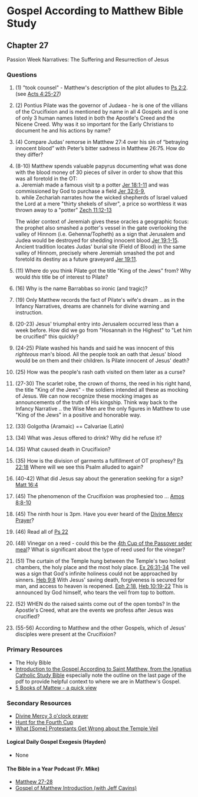 # Gospel According to Matthew Bible Study

## Chapter 27

Passion Week Narratives: The Suffering and Resurrection of Jesus

### Questions
1. (1) "took counsel" - Matthew's description of the plot alludes to [Ps 2:2](https://www.biblegateway.com/passage/?search=Ps%202%3A2&version=RSVCE). (see [Acts 4:25-27](https://www.biblegateway.com/passage/?search=Acts%204%3A25-27&version=RSVCE))
2. (2) Pontius Pilate was the governor of Judaea - he is one of the villians of the Crucifixion and is mentioned by name in all 4 Gospels and is one of only 3 human names listed in both the Apostle's Creed and the Nicene Creed. Why was it so important for the Early Christians to document he and his actions by name?
3. (4) Compare Judas’ remorse in Matthew 27:4 over his sin of “betraying innocent blood” with Peter’s bitter sadness in Matthew 26:75. How do they differ?
4. (8-10) Matthew spends valuable papyrus documenting what was done with the blood money of 30 pieces of silver in order to show that this was all foretold in the OT:  
    a. Jeremiah made a famous visit tp a potter [Jer 18:1-11](https://www.biblegateway.com/passage/?search=Jer%2018%3A1-11&version=RSVCE) and was commissioned by God to purchase a field [Jer 32:6-9](https://www.biblegateway.com/passage/?search=Jer%2032%3A6-9&version=RSVCE),  
    b. while Zechariah narrates how the wicked shepherds of Israel valued the Lord at a mere "thirty shekels of silver", a price so worthless it was thrown away to a "potter" [Zech 11:12-13](https://www.biblegateway.com/passage/?search=Zech%2011%3A12-13&version=RSVCE)  
    
    The wider context of Jeremiah gives these oracles a geographic focus: the prophet also smashed a potter's vessel in the gate overlooking the valley of Hinnom (i.e. Gehenna/Topheth) as a sign that Jerusalem and Judea would be destroyed for shedding innocent blood [Jer 19:1-15](https://www.biblegateway.com/passage/?search=Jer%2019%3A1-15&version=RSVCE). Ancient tradition locates Judas' burial site (Field of Blood) in the same valley of Hinnom, precisely where Jeremiah smashed the pot and foretold its destiny as a future graveyard [Jer 19:11](https://www.biblegateway.com/passage/?search=Jer%2019%3A11&version=RSVCE).
5. (11) Where do you think Pilate got the title "King of the Jews" from? Why would *this* title be of interest to Pilate?
6. (16) Why is the name Barrabbas so ironic (and tragic)?
7. (19) Only Matthew records the fact of Pilate's wife's dream .. as in the Infancy Narratives, dreams are channels for divine warning and instruction.
8. (20-23) Jesus' triumphal entry into Jerusalem occurred less than a week before. How did we go from "Hosannah in the Highest" to "Let him be crucified" this quickly?
9. (24-25) Pilate washed his hands and said he was innocent of this *righteous* man's blood. All the people took an oath that Jesus' blood would be on them and their children. Is Pilate innocent of Jesus' death?
10. (25) How was the people's rash oath visited on them later as a curse?
11. (27-30) The scarlet robe, the crown of thorns, the reed in his right hand, the title "King of the Jews" - the soldiers intended all these as mocking of Jesus. We can now recognize these mocking images as announcements of the truth of His kingship. Think way back to the Infancy Narrative .. the Wise Men are the only figures in Matthew to use "King of the Jews" in a positive and honorable way.
12. (33) Golgotha (Aramaic) == Calvariae (Latin)
13. (34) What was Jesus offered to drink? Why did he refuse it?
14. (35) What caused death in Crucifixion? 
15. (35) How is the division of garments a fulfillment of OT prophesy? [Ps 22:18](https://www.biblegateway.com/passage/?search=Ps%2022%3A18&version=RSVCE) Where will we see this Psalm alluded to again?
16. (40-42) What did Jesus say about the generation seeking for a sign? [Matt 16:4](https://www.biblegateway.com/passage/?search=Matt%2016%3A4&version=RSVCE)
17. (45) The phenomenon of the Crucifixion was prophesied too ... [Amos 8:8-10](https://www.biblegateway.com/passage/?search=Amos%208%3A8-10&version=RSVCE)
18. (45) The ninth hour is 3pm. Have you ever heard of the [Divine Mercy Prayer](https://divinemercy.life/divine-mercy-3-oclock-prayer/)?  
19. (46) Read all of [Ps 22](https://www.biblegateway.com/passage/?search=Ps%2022&version=RSVCE)
20. (48) Vinegar on a reed - could this be the [4th Cup of the Passover seder meal](https://www.catholic.com/magazine/print-edition/hunt-for-the-fourth-cup)? What is significant about the type of reed used for the vinegar?
21. (51) The curtain of the Temple hung between the Temple's two holiest chambers, the holy place and the most holy place. [Ex 26:31-34](https://www.biblegateway.com/passage/?search=Ex%2026%3A31-34&version=RSVCE) The veil was a sign that God's infinite holiness could not be approached by sinners. [Heb 9:8](https://www.biblegateway.com/passage/?search=Heb%209%3A8&version=RSVCE) With Jesus' saving death, forgiveness is secured for man, and access to heaven is reopened. [Eph 2:18](https://www.biblegateway.com/passage/?search=Eph%202%3A18&version=RSVCE), [Heb 10:19-22](https://www.biblegateway.com/passage/?search=Heb%2010%3A19-22&version=RSVCE)  This is announced by God himself, who tears the veil from top to bottom. 
22. (52) WHEN do the raised saints come out of the open tombs? In the Apostle's Creed, what are the events we profess after Jesus was crucified?
23. (55-56) According to Matthew and the other Gospels, which of Jesus' disciples were present at the Crucifixion? 

### Primary Resources
* The Holy Bible
* [Introduction to the Gospel According to Saint Matthew, from the Ignatius Catholic Study Bible](https://drive.google.com/file/d/1IbrAF5TRJj90vyF3-0E3qVN-1Fx6pDYB/view?usp=drive_link)
  especially note the outline on the last page of the pdf to provide helpful context to where we are in Matthew's
  Gospel.
* [5 Books of Mattew - a quick view](https://drive.google.com/file/d/1ZLQ7OxPDoCfhrEc0dyJTNqB-KYKo5Ot5/view?usp=sharing)

### Secondary Resources
* [Divine Mercy 3 o'clock prayer](https://divinemercy.life/divine-mercy-3-oclock-prayer/)
* [Hunt for the Fourth Cup](https://www.catholic.com/magazine/print-edition/hunt-for-the-fourth-cup)
* [What [Some] Protestants Get Wrong about the Temple Veil](https://www.catholic.com/audio/sp/what-protestants-get-wrong-about-the-temple-veil)


#### Logical Daily Gospel Exegesis (Hayden)
* None


#### The Bible in a Year Podcast (Fr. Mike)

* [Matthew 27-28](https://open.spotify.com/episode/1UU2zn96QzgQEWH9HnM9C3?si=Av7bi_XuQLmjPWmpF_bysg)
* [Gospel of Matthew Introduction (with Jeff Cavins)](https://open.spotify.com/episode/4oKy0KCxtQWmdO6THASsGC)

